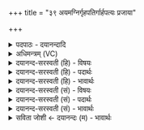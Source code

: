 +++
title = "३९ अयमग्निर्गृहपतिर्गार्हपत्यः प्रजाया"

+++
<details><summary>पदपाठः - दयानन्दादि</summary>

अ॒यम्। अ॒ग्निः। गृ॒हप॑ति॒रिति॑ गृ॒हऽप॑तिः। गार्ह॑पत्य॒ इति॒ गार्ह॑ऽपत्यः॑। प्र॒जाया॒ इति॑ प्र॒जायाः॑। व॒सु॒वित्त॑म॒ इति॑ वसु॒वित्ऽत॑मः। अग्ने॑। गृ॒ह॒प॒त॒ इति॑ गृहऽपते। अ॒भि। द्यु॒म्नम्। अ॒भि। सहः॑। आ। य॒च्छ॒स्व॒। ३९।
</details>

<details><summary>अधिमन्त्रम् (VC)</summary>

- अग्निर्देवता
- आसुरिर्ऋषिः
- भुरिग् बृहती
- मध्यमः
</details>

<details><summary>दयानन्द-सरस्वती (हि) - विषयः</summary>

अब अगले मन्त्र में ईश्वर और भौतिक अग्नि का उपदेश किया है ॥
</details>

<details><summary>दयानन्द-सरस्वती (हि) - पदार्थः</summary>

पदार्थान्वयभाषाः -  हे (गृहपते) घर के पालन करनेवाले (अग्ने) परमेश्वर ! जो (अयम्) यह (गृहपतिः) स्थान विशेषों के पालन हेतु (गार्हपत्यः) घर के पालन करनेवालों के साथ संयुक्त (प्रजाया वसुवित्तमः) प्रजा के लिये सब प्रकार धन प्राप्त करानेवाले हैं, सो आप जिस कारण (द्युम्नम्) सुख और प्रकाश से युक्त धन को (अभ्यायच्छस्व) अच्छी प्रकार दीजिये तथा (सहः) उत्तम बल, पराक्रम (अभ्यायच्छस्व) अच्छी प्रकार दीजिये ॥१॥३९॥ जिस कारण जो (गृहपतिः) उत्तम स्थानों के पालन का हेतु (प्रजायाः) पुत्र, मित्र, स्त्री और भृत्य आदि प्रजा को (वसुवित्तमः) द्रव्यादि को प्राप्त कराने वा (गार्हपत्यः) गृहों के पालन करनेवालों के साथ संयुक्त (अयम्) यह (अग्ने) बिजुली सूर्य वा प्रत्यक्षरूप से अग्नि है, इससे वह (गृहपते) घरों का पालन करनेवाला (अग्ने) अग्नि हम लोगों के लिये (अभिद्युम्नम्) सब ओर से उत्तम उत्तम धन वा (सहः) उत्तम-उत्तम बलों को (अभ्यायच्छस्व) सब प्रकार से विस्तारयुक्त करता है ॥२॥ ॥३९॥
</details>

<details><summary>दयानन्द-सरस्वती (हि) - भावार्थः</summary>

भावार्थभाषाः -  इस मन्त्र में श्लेषालङ्कार है। गृहस्थ लोग जब ईश्वर की उपासना और उसकी आज्ञा में प्रवृत्त होके कार्य्य की सिद्धि के लिये इस अग्नि को संयुक्त करते हैं, तब वह अग्नि अनेक प्रकार के धन और बलों को विस्तारयुक्त करता है, क्योंकि यह प्रजा में पदार्थों की प्राप्ति के लिये अत्यन्त सिद्धि करने हारा है ॥३९॥
</details>

<details><summary>दयानन्द-सरस्वती (सं) - विषयः</summary>

अथेश्वरभौतिकावग्नी उपदिश्येते ॥
</details>

<details><summary>दयानन्द-सरस्वती (सं) - पदार्थः</summary>

पदार्थान्वयभाषाः -  हे गृहपतेऽग्ने परमात्मन् ! योऽयं भवान् गृहपतिर्गार्हपत्यः प्रजाया वसुवित्तमोऽग्निरस्ति, तस्मात् त्वमस्मदर्थं द्युम्नमभ्यायच्छस्व सहश्चाभ्यायच्छस्वेत्येकः ॥ यस्माद् गृहपतिः प्रजाया वसुवित्तमो गार्हपत्योऽयमग्निरस्ति तस्मात् सोऽभिद्युम्नं सहश्चाभ्यायच्छति आभिमुख्येन समन्तात् विस्तारयतीति द्वितीयः ॥३९॥
</details>

<details><summary>दयानन्द-सरस्वती (सं) - भावार्थः</summary>

भावार्थभाषाः -  अत्र श्लेषालङ्कारः। गृहस्थैर्यदेश्वरमुपास्यैतस्याज्ञायां वर्त्तित्वायमग्निः कार्यसिद्धये संयोज्यते, तदानेकविधे धनबले अत्यन्तं विस्तारयति। कुतः? प्रजाया मध्येऽस्याग्नेः पदार्थप्राप्तये साधकतमत्वादिति ॥३९॥
</details>

<details><summary>सविता जोशी ← दयानन्दः (म) - भावार्थः</summary>

भावार्थभाषाः -  या मंत्रात श्लेषालंकार आहे. गृहस्थ जेव्हा ईश्वराची उपासना करतात तेव्हा त्याच्या आज्ञेत राहून कार्य सिद्ध व्हावे यासाठी अग्नीचा प्रयोग करतात तेव्हा अग्नी अनेक प्रकाराने त्यांचे धन व बल वाढवितो. कारण या अग्नीमुळेच प्रजेला पदार्थाची प्राप्ती होते.
</details>